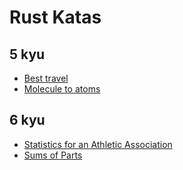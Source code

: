 # Rust Katas

## 5 kyu
* [Best travel](https://www.codewars.com/kata/55e7280b40e1c4a06d0000aa)
* [Molecule to atoms](https://www.codewars.com/kata/52f831fa9d332c6591000511)

## 6 kyu
* [Statistics for an Athletic Association](https://www.codewars.com/kata/55b3425df71c1201a800009c)
* [Sums of Parts](https://www.codewars.com/kata/5ce399e0047a45001c853c2b)
